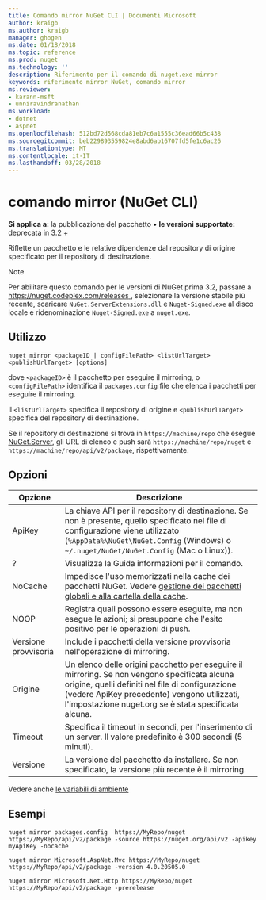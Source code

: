 ```yaml
---
title: Comando mirror NuGet CLI | Documenti Microsoft
author: kraigb
ms.author: kraigb
manager: ghogen
ms.date: 01/18/2018
ms.topic: reference
ms.prod: nuget
ms.technology: ''
description: Riferimento per il comando di nuget.exe mirror
keywords: riferimento mirror NuGet, comando mirror
ms.reviewer:
- karann-msft
- unniravindranathan
ms.workload:
- dotnet
- aspnet
ms.openlocfilehash: 512bd72d568cda81eb7c6a1555c36ead66b5c438
ms.sourcegitcommit: beb229893559824e8abd6ab16707fd5fe1c6ac26
ms.translationtype: MT
ms.contentlocale: it-IT
ms.lasthandoff: 03/28/2018
---
```

# <a name="mirror-command-nuget-cli"></a>comando mirror (NuGet CLI)

**Si applica a:** la pubblicazione del pacchetto &bullet; **le versioni supportate:** deprecata in 3.2 +

Riflette un pacchetto e le relative dipendenze dal repository di origine specificato per il repository di destinazione.

> [!NOTE]
> Per abilitare questo comando per le versioni di NuGet prima 3.2, passare a [ https://nuget.codeplex.com/releases ](https://nuget.codeplex.com/releases), selezionare la versione stabile più recente, scaricare `NuGet.ServerExtensions.dll` e `Nuget-Signed.exe` al disco locale e ridenominazione `Nuget-Signed.exe` a `nuget.exe`.

## <a name="usage"></a>Utilizzo

```cli
nuget mirror <packageID | configFilePath> <listUrlTarget> <publishUrlTarget> [options]
```

dove `<packageID>` è il pacchetto per eseguire il mirroring, o `<configFilePath>` identifica il `packages.config` file che elenca i pacchetti per eseguire il mirroring.

Il `<listUrlTarget>` specifica il repository di origine e `<publishUrlTarget>` specifica del repository di destinazione.

Se il repository di destinazione si trova in `https://machine/repo` che esegue [NuGet.Server](../hosting-packages/nuget-server.md), gli URL di elenco e push sarà `https://machine/repo/nuget` e `https://machine/repo/api/v2/package`, rispettivamente.

## <a name="options"></a>Opzioni

| Opzione | Descrizione |
| --- | --- |
| ApiKey | La chiave API per il repository di destinazione. Se non è presente, quello specificato nel file di configurazione viene utilizzato (`%AppData%\NuGet\NuGet.Config` (Windows) o `~/.nuget/NuGet/NuGet.Config` (Mac o Linux)). |
| ? | Visualizza la Guida informazioni per il comando. |
| NoCache | Impedisce l'uso memorizzati nella cache dei pacchetti NuGet. Vedere [gestione dei pacchetti globali e alla cartella della cache](../consume-packages/managing-the-global-packages-and-cache-folders.md). |
| NOOP | Registra quali possono essere eseguite, ma non esegue le azioni; si presuppone che l'esito positivo per le operazioni di push. |
| Versione provvisoria | Include i pacchetti della versione provvisoria nell'operazione di mirroring. |
| Origine | Un elenco delle origini pacchetto per eseguire il mirroring. Se non vengono specificata alcuna origine, quelli definiti nel file di configurazione (vedere ApiKey precedente) vengono utilizzati, l'impostazione nuget.org se è stata specificata alcuna. |
| Timeout | Specifica il timeout in secondi, per l'inserimento di un server. Il valore predefinito è 300 secondi (5 minuti). |
| Versione | La versione del pacchetto da installare. Se non specificato, la versione più recente è il mirroring. |

Vedere anche [le variabili di ambiente](cli-ref-environment-variables.md)

## <a name="examples"></a>Esempi

```cli
nuget mirror packages.config  https://MyRepo/nuget https://MyRepo/api/v2/package -source https://nuget.org/api/v2 -apikey myApiKey -nocache

nuget mirror Microsoft.AspNet.Mvc https://MyRepo/nuget https://MyRepo/api/v2/package -version 4.0.20505.0

nuget mirror Microsoft.Net.Http https://MyRepo/nuget https://MyRepo/api/v2/package -prerelease
```
